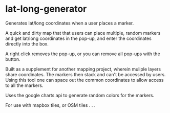 # lat-long-generator
Generates lat/long coordinates when a user places a marker. 

A quick and dirty map that that users can place multiple, random markers and get lat/long coordinates in the pop-up, and enter the coordinates directly into the box. 

A right click removes the pop-up, or you can remove all pop-ups with the button.

Built as a supplement for another mapping project, wherein muliple layers share coordinates. The markers then stack and can't be accessed by users. Using this tool one can space out the common coordinates to allow access to all the markers.

Uses the google charts api to generate random colors for the markers.

For use with mapbox tiles, or OSM tiles . . . 
 



